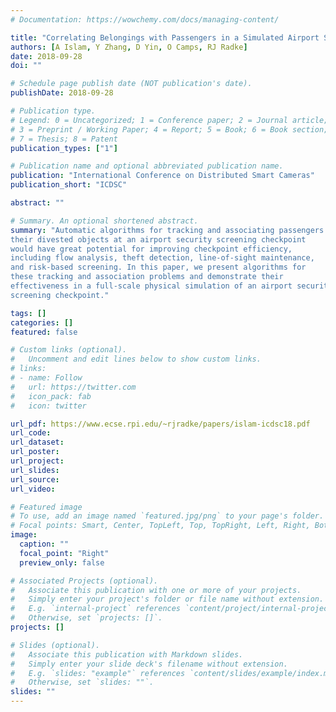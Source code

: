 ```yaml
---
# Documentation: https://wowchemy.com/docs/managing-content/

title: "Correlating Belongings with Passengers in a Simulated Airport Security Checkpoint"
authors: [A Islam, Y Zhang, D Yin, O Camps, RJ Radke]
date: 2018-09-28
doi: ""

# Schedule page publish date (NOT publication's date).
publishDate: 2018-09-28

# Publication type.
# Legend: 0 = Uncategorized; 1 = Conference paper; 2 = Journal article;
# 3 = Preprint / Working Paper; 4 = Report; 5 = Book; 6 = Book section;
# 7 = Thesis; 8 = Patent
publication_types: ["1"]

# Publication name and optional abbreviated publication name.
publication: "International Conference on Distributed Smart Cameras"
publication_short: "ICDSC"

abstract: ""

# Summary. An optional shortened abstract.
summary: "Automatic algorithms for tracking and associating passengers and
their divested objects at an airport security screening checkpoint
would have great potential for improving checkpoint efficiency,
including flow analysis, theft detection, line-of-sight maintenance,
and risk-based screening. In this paper, we present algorithms for
these tracking and association problems and demonstrate their
effectiveness in a full-scale physical simulation of an airport security
screening checkpoint."

tags: []
categories: []
featured: false

# Custom links (optional).
#   Uncomment and edit lines below to show custom links.
# links:
# - name: Follow
#   url: https://twitter.com
#   icon_pack: fab
#   icon: twitter

url_pdf: https://www.ecse.rpi.edu/~rjradke/papers/islam-icdsc18.pdf
url_code:
url_dataset:
url_poster:
url_project:
url_slides:
url_source:
url_video:

# Featured image
# To use, add an image named `featured.jpg/png` to your page's folder. 
# Focal points: Smart, Center, TopLeft, Top, TopRight, Left, Right, BottomLeft, Bottom, BottomRight.
image:
  caption: ""
  focal_point: "Right"
  preview_only: false

# Associated Projects (optional).
#   Associate this publication with one or more of your projects.
#   Simply enter your project's folder or file name without extension.
#   E.g. `internal-project` references `content/project/internal-project/index.md`.
#   Otherwise, set `projects: []`.
projects: []

# Slides (optional).
#   Associate this publication with Markdown slides.
#   Simply enter your slide deck's filename without extension.
#   E.g. `slides: "example"` references `content/slides/example/index.md`.
#   Otherwise, set `slides: ""`.
slides: ""
---
```

